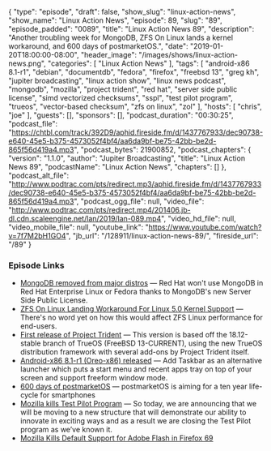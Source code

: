 {
  "type": "episode",
  "draft": false,
  "show_slug": "linux-action-news",
  "show_name": "Linux Action News",
  "episode": 89,
  "slug": "89",
  "episode_padded": "0089",
  "title": "Linux Action News 89",
  "description": "Another troubling week for MongoDB, ZFS On Linux lands a kernel workaround, and 600 days of postmarketOS.",
  "date": "2019-01-20T18:00:00-08:00",
  "header_image": "/images/shows/linux-action-news.png",
  "categories": [
    "Linux Action News"
  ],
  "tags": [
    "android-x86 8.1-r1",
    "debian",
    "documentdb",
    "fedora",
    "firefox",
    "freebsd 13",
    "greg kh",
    "jupiter broadcasting",
    "linux action show",
    "linux news podcast",
    "mongodb",
    "mozilla",
    "project trident",
    "red hat",
    "server side public license",
    "simd vectorized checksums",
    "sspl",
    "test pilot program",
    "trueos",
    "vector-based checksum",
    "zfs on linux",
    "zol"
  ],
  "hosts": [
    "chris",
    "joe"
  ],
  "guests": [],
  "sponsors": [],
  "podcast_duration": "00:30:25",
  "podcast_file": "https://chtbl.com/track/392D9/aphid.fireside.fm/d/1437767933/dec90738-e640-45e5-b375-4573052f4bf4/aa6da9bf-be75-42bb-be2d-865f56d419a4.mp3",
  "podcast_bytes": 21900852,
  "podcast_chapters": {
    "version": "1.1.0",
    "author": "Jupiter Broadcasting",
    "title": "Linux Action News 89",
    "podcastName": "Linux Action News",
    "chapters": []
  },
  "podcast_alt_file": "http://www.podtrac.com/pts/redirect.mp3/aphid.fireside.fm/d/1437767933/dec90738-e640-45e5-b375-4573052f4bf4/aa6da9bf-be75-42bb-be2d-865f56d419a4.mp3",
  "podcast_ogg_file": null,
  "video_file": "http://www.podtrac.com/pts/redirect.mp4/201406.jb-dl.cdn.scaleengine.net/lan/2019/lan-089.mp4",
  "video_hd_file": null,
  "video_mobile_file": null,
  "youtube_link": "https://www.youtube.com/watch?v=7f7M2bH1GO4",
  "jb_url": "/128911/linux-action-news-89/",
  "fireside_url": "/89"
}


### Episode Links

  * [MongoDB removed from major distros](https://www.zdnet.com/article/mongodb-open-source-server-side-public-license-rejected/ "MongoDB removed from major distros") — Red Hat won't use MongoDB in Red Hat Enterprise Linux or Fedora thanks to MongoDB's new Server Side Public License.
  * [ZFS On Linux Landing Workaround For Linux 5.0 Kernel Support](https://www.phoronix.com/scan.php?page=news_item&px=ZFS-On-Linux-5.0-Workaround "ZFS On Linux Landing Workaround For Linux 5.0 Kernel Support") — There's no word yet on how this would affect ZFS Linux performance for end-users.
  * [First release of Project Trident](http://www.project-trident.org/post/2019-01-15_18.12-release_available/ "First release of Project Trident") — This version is based off the 18.12-stable branch of TrueOS (FreeBSD 13-CURRENT), using the new TrueOS distribution framework with several add-ons by Project Trident itself. 
  * [Android-x86 8.1-r1 (Oreo-x86) released](http://www.android-x86.org/releases/releasenote-8-1-r1 "Android-x86 8.1-r1 \(Oreo-x86\) released") — Add Taskbar as an alternative launcher which puts a start menu and recent apps tray on top of your screen and support freeform window mode.
  * [600 days of postmarketOS](https://postmarketos.org/blog/2019/01/16/600-days-of-postmarketOS/ "600 days of postmarketOS") — postmarketOS is aiming for a ten year life-cycle for smartphones
  * [Mozilla kills Test Pilot Program](https://blog.mozilla.org/blog/2019/01/15/evolving-firefoxs-culture-of-experimentation-a-thank-you-from-the-test-pilot-program/ "Mozilla kills Test Pilot Program") — So today, we are announcing that we will be moving to a new structure that will demonstrate our ability to innovate in exciting ways and as a result we are closing the Test Pilot program as we’ve known it.
  * [Mozilla Kills Default Support for Adobe Flash in Firefox 69](https://threatpost.com/flash-default-mozilla-firefox-69/140814/ "Mozilla Kills Default Support for Adobe Flash in Firefox 69")


